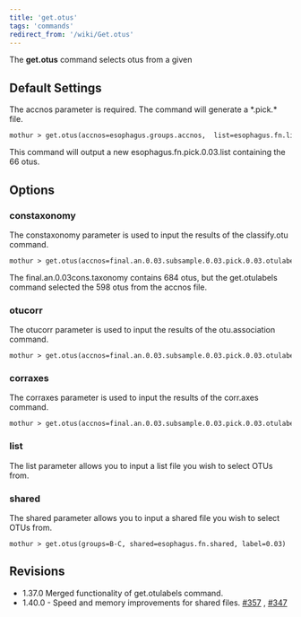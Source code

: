 ```yaml
---
title: 'get.otus'
tags: 'commands'
redirect_from: '/wiki/Get.otus'
---
```

The **get.otus** command selects otus from a given

## Default Settings

The accnos parameter is required. The command will generate a \*.pick.\*
file.

    mothur > get.otus(accnos=esophagus.groups.accnos,  list=esophagus.fn.list, label=0.03) 

This command will output a new esophagus.fn.pick.0.03.list containing
the 66 otus.

## Options

### constaxonomy

The constaxonomy parameter is used to input the results of the
classify.otu command.

    mothur > get.otus(accnos=final.an.0.03.subsample.0.03.pick.0.03.otulabels, constaxonomy=final.an.0.03cons.taxonomy)

The final.an.0.03cons.taxonomy contains 684 otus, but the get.otulabels
command selected the 598 otus from the accnos file.

### otucorr

The otucorr parameter is used to input the results of the
otu.association command.

    mothur > get.otus(accnos=final.an.0.03.subsample.0.03.pick.0.03.otulabels, otucorr=final.an.0.03.subsample.0.03.pick.0.03.pearson.otu.corr)

### corraxes

The corraxes parameter is used to input the results of the corr.axes
command.

    mothur > get.otus(accnos=final.an.0.03.subsample.0.03.pick.0.03.otulabels, corraxes=final.an.0.03.subsample.0.03.pick.pearson.corr.axes)

### list

The list parameter allows you to input a list file you wish to select
OTUs from.

### shared

The shared parameter allows you to input a shared file you wish to
select OTUs from.

    mothur > get.otus(groups=B-C, shared=esophagus.fn.shared, label=0.03)

## Revisions

-   1.37.0 Merged functionality of get.otulabels command.
-   1.40.0 - Speed and memory improvements for shared files.
    [\#357](https://github.com/mothur/mothur/issues/357) ,
    [\#347](https://github.com/mothur/mothur/issues/347)


